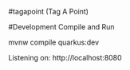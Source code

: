 #tagapoint (Tag A Point)

#Development Compile and Run

mvnw compile quarkus:dev

Listening on: http://localhost:8080